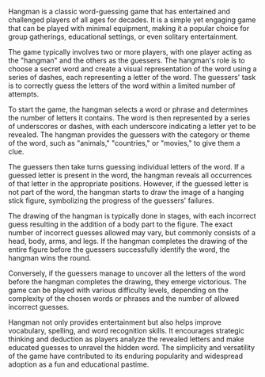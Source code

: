 Hangman is a classic word-guessing game that has entertained and challenged players of all ages for decades. It is a simple yet engaging game that can be played with minimal equipment, making it a popular choice for group gatherings, educational settings, or even solitary entertainment.

The game typically involves two or more players, with one player acting as the "hangman" and the others as the guessers. The hangman's role is to choose a secret word and create a visual representation of the word using a series of dashes, each representing a letter of the word. The guessers' task is to correctly guess the letters of the word within a limited number of attempts.

To start the game, the hangman selects a word or phrase and determines the number of letters it contains. The word is then represented by a series of underscores or dashes, with each underscore indicating a letter yet to be revealed. The hangman provides the guessers with the category or theme of the word, such as "animals," "countries," or "movies," to give them a clue.

The guessers then take turns guessing individual letters of the word. If a guessed letter is present in the word, the hangman reveals all occurrences of that letter in the appropriate positions. However, if the guessed letter is not part of the word, the hangman starts to draw the image of a hanging stick figure, symbolizing the progress of the guessers' failures.

The drawing of the hangman is typically done in stages, with each incorrect guess resulting in the addition of a body part to the figure. The exact number of incorrect guesses allowed may vary, but commonly consists of a head, body, arms, and legs. If the hangman completes the drawing of the entire figure before the guessers successfully identify the word, the hangman wins the round.

Conversely, if the guessers manage to uncover all the letters of the word before the hangman completes the drawing, they emerge victorious. The game can be played with various difficulty levels, depending on the complexity of the chosen words or phrases and the number of allowed incorrect guesses.

Hangman not only provides entertainment but also helps improve vocabulary, spelling, and word recognition skills. It encourages strategic thinking and deduction as players analyze the revealed letters and make educated guesses to unravel the hidden word. The simplicity and versatility of the game have contributed to its enduring popularity and widespread adoption as a fun and educational pastime.